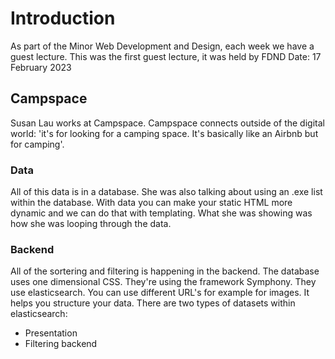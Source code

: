 # Introduction
As part of the Minor Web Development and Design, each week we have a guest lecture.
This was the first guest lecture, it was held by FDND
Date: 17 February 2023

## Campspace
Susan Lau works at Campspace. 
Campspace connects outside of the digital world: 'it's for looking for a camping space. It's basically like an Airbnb but for camping'.

### Data
All of this data is in a database. 
She was also talking about using an .exe list within the database.
With data you can make your static HTML more dynamic and we can do that with templating.
What she was showing was how she was looping through the data.

### Backend
All of the sortering and filtering is happening in the backend.
The database uses one dimensional CSS.
They're using the framework Symphony.
They use elasticsearch. 
You can use different URL's for example for images. It helps you structure your data.
There are two types of datasets within elasticsearch: 
- Presentation 
- Filtering backend


